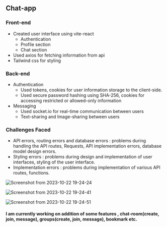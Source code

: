 ## Chat-app 
### Front-end 
* Created user interface using vite-react
	* Authentication
	* Profile section
	* Chat section 
* Used axios for fetching information from api 
* Tailwind css for styling 
### Back-end 
* Authentication 
	* Used tokens, cookies for user information storage to the client-side. 
	* Used secure password hashing using SHA-256, cookies for accessing restricted or allowed-only information
* Messaging 
	* Used socket.io for real-time communication between users
	* Text-sharing and Image-sharing between users
	
### Challenges Faced 
* API errors, routing errors and database errors : problems during handling the API routes, Requests, API implementation errors, database model design errors. 
* Styling errors : problems during design and implementation of user interfaces, styling of the user interface. 
* Implementation errors : problems during implementation of various API routes, functions.  

![Screenshot from 2023-10-22 19-24-24](https://github.com/krahul2024/chat-app/assets/76573313/a1d346b7-434c-48d0-bf3c-3c398b954363)

![Screenshot from 2023-10-22 19-24-41](https://github.com/krahul2024/chat-app/assets/76573313/6b55a2b6-cf81-4790-b26b-d57f8d45c44f)

![Screenshot from 2023-10-22 19-24-51](https://github.com/krahul2024/chat-app/assets/76573313/e2d573fe-a438-4070-b6b7-6fd4fd595e4f)


#### I am currently working on addition of some features , chat-room(create, join, message), groups(create, join, message), bookmark etc. 
